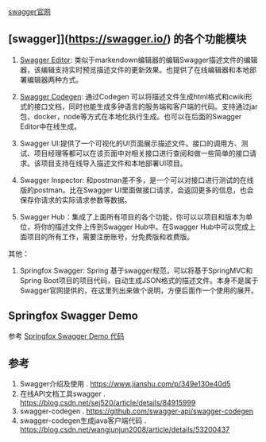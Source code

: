 [swagger官网](https://swagger.io/)

## [swagger]](https://swagger.io/) 的各个功能模块

1. [Swagger Editor](https://editor.swagger.io): 类似于markendown编辑器的编辑Swagger描述文件的编辑器，该编辑支持实时预览描述文件的更新效果。也提供了在线编辑器和本地部署编辑器两种方式。

1. [Swagger Codegen](./swagger-code-gen.md): 通过Codegen 可以将描述文件生成html格式和cwiki形式的接口文档，同时也能生成多钟语言的服务端和客户端的代码。支持通过jar包，docker，node等方式在本地化执行生成。也可以在后面的Swagger Editor中在线生成。

1. Swagger UI:提供了一个可视化的UI页面展示描述文件。接口的调用方、测试、项目经理等都可以在该页面中对相关接口进行查阅和做一些简单的接口请求。该项目支持在线导入描述文件和本地部署UI项目。


1. Swagger Inspector: 和postman差不多，是一个可以对接口进行测试的在线版的postman。比在Swagger UI里面做接口请求，会返回更多的信息，也会保存你请求的实际请求参数等数据。

1. Swagger Hub：集成了上面所有项目的各个功能，你可以以项目和版本为单位，将你的描述文件上传到Swagger Hub中。在Swagger Hub中可以完成上面项目的所有工作，需要注册账号，分免费版和收费版。

其他：

1. Springfox Swagger: Spring 基于swagger规范，可以将基于SpringMVC和Spring Boot项目的项目代码，自动生成JSON格式的描述文件。本身不是属于Swagger官网提供的，在这里列出来做个说明，方便后面作一个使用的展开。

## Springfox Swagger Demo 
  参考 [Springfox Swagger Demo 代码](https://github.com/RunAtWorld/swagger-demo)

## 参考
1. Swagger介绍及使用 . https://www.jianshu.com/p/349e130e40d5
1. 在线API文档工具swagger . https://blog.csdn.net/sej520/article/details/84915999
1. swagger-codegen . https://github.com/swagger-api/swagger-codegen
1. swagger-codegen生成java客户端代码 . https://blog.csdn.net/wangjunjun2008/article/details/53200437
